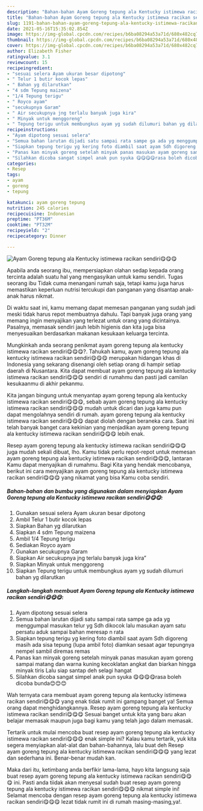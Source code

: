 ```yaml
---
description: "Bahan-bahan Ayam Goreng tepung ala Kentucky istimewa racikan sendiri😋😋😋 yang lezat Untuk Jualan"
title: "Bahan-bahan Ayam Goreng tepung ala Kentucky istimewa racikan sendiri😋😋😋 yang lezat Untuk Jualan"
slug: 1191-bahan-bahan-ayam-goreng-tepung-ala-kentucky-istimewa-racikan-sendiri-yang-lezat-untuk-jualan
date: 2021-05-16T15:35:02.854Z
image: https://img-global.cpcdn.com/recipes/b6ba08294a53a71d/680x482cq70/ayam-goreng-tepung-ala-kentucky-istimewa-racikan-sendiri😋😋😋-foto-resep-utama.jpg
thumbnail: https://img-global.cpcdn.com/recipes/b6ba08294a53a71d/680x482cq70/ayam-goreng-tepung-ala-kentucky-istimewa-racikan-sendiri😋😋😋-foto-resep-utama.jpg
cover: https://img-global.cpcdn.com/recipes/b6ba08294a53a71d/680x482cq70/ayam-goreng-tepung-ala-kentucky-istimewa-racikan-sendiri😋😋😋-foto-resep-utama.jpg
author: Elizabeth Fisher
ratingvalue: 3.1
reviewcount: 15
recipeingredient:
- "sesuai selera Ayam ukuran besar dipotong"
- " Telur 1 butir kocok lepas"
- " Bahan yg dilarutkan"
- "4 sdm Tepung maizena"
- "1/4 Tepung terigu"
- " Royco ayam"
- "secukupnya Garam"
- " Air secukupnya jng terlalu banyak juga kira"
- " Minyak untuk menggoreng"
- " Tepung terigu untuk membungkus ayam yg sudah dilumuri bahan yg dilarutkan"
recipeinstructions:
- "Ayam dipotong sesuai selera"
- "Semua bahan larutan dijadi satu sampai rata sampe ga ada yg menggumpal masukan telur yg Sdh dikocok lalu masukan ayam satu persatu aduk sampai bahan meresap n rata"
- "Siapkan tepung terigu yg kering foto diambil saat ayam Sdh digoreng masih ada sisa tepung (lupa ambil foto) diamkan sesaat agar tepungnya nempel sambil diremas remas"
- "Panas kan minyak goreng setelah minyak panas masukan ayam goreng sampai matang dan warna kuning kecoklatan angkat dan biarkan hingga minyak tiris Lalu siap santap deh selagi hangat"
- "Silahkan dicoba sangat simpel anak pun syuka 😋😋😋😋rasa boleh dicoba bunda😊😊😊"
categories:
- Resep
tags:
- ayam
- goreng
- tepung

katakunci: ayam goreng tepung 
nutrition: 245 calories
recipecuisine: Indonesian
preptime: "PT36M"
cooktime: "PT32M"
recipeyield: "2"
recipecategory: Dinner

---
```



![Ayam Goreng tepung ala Kentucky istimewa racikan sendiri😋😋😋](https://img-global.cpcdn.com/recipes/b6ba08294a53a71d/680x482cq70/ayam-goreng-tepung-ala-kentucky-istimewa-racikan-sendiri😋😋😋-foto-resep-utama.jpg)

Apabila anda seorang ibu, mempersiapkan olahan sedap kepada orang tercinta adalah suatu hal yang mengasyikan untuk kamu sendiri. Tugas seorang ibu Tidak cuma menangani rumah saja, tetapi kamu juga harus memastikan keperluan nutrisi tercukupi dan panganan yang disantap anak-anak harus nikmat.

Di waktu  saat ini, kamu memang dapat memesan panganan yang sudah jadi meski tidak harus repot membuatnya dahulu. Tapi banyak juga orang yang memang ingin menyajikan yang terlezat untuk orang yang dicintainya. Pasalnya, memasak sendiri jauh lebih higienis dan kita juga bisa menyesuaikan berdasarkan makanan kesukaan keluarga tercinta. 



Mungkinkah anda seorang penikmat ayam goreng tepung ala kentucky istimewa racikan sendiri😋😋😋?. Tahukah kamu, ayam goreng tepung ala kentucky istimewa racikan sendiri😋😋😋 merupakan hidangan khas di Indonesia yang sekarang disenangi oleh setiap orang di hampir setiap daerah di Nusantara. Kita dapat membuat ayam goreng tepung ala kentucky istimewa racikan sendiri😋😋😋 sendiri di rumahmu dan pasti jadi camilan kesukaanmu di akhir pekanmu.

Kita jangan bingung untuk menyantap ayam goreng tepung ala kentucky istimewa racikan sendiri😋😋😋, sebab ayam goreng tepung ala kentucky istimewa racikan sendiri😋😋😋 mudah untuk dicari dan juga kamu pun dapat mengolahnya sendiri di rumah. ayam goreng tepung ala kentucky istimewa racikan sendiri😋😋😋 dapat diolah dengan beraneka cara. Saat ini telah banyak banget cara kekinian yang menjadikan ayam goreng tepung ala kentucky istimewa racikan sendiri😋😋😋 lebih enak.

Resep ayam goreng tepung ala kentucky istimewa racikan sendiri😋😋😋 juga mudah sekali dibuat, lho. Kamu tidak perlu repot-repot untuk memesan ayam goreng tepung ala kentucky istimewa racikan sendiri😋😋😋, lantaran Kamu dapat menyajikan di rumahmu. Bagi Kita yang hendak mencobanya, berikut ini cara menyajikan ayam goreng tepung ala kentucky istimewa racikan sendiri😋😋😋 yang nikamat yang bisa Kamu coba sendiri.

<!--inarticleads1-->

##### Bahan-bahan dan bumbu yang digunakan dalam menyiapkan Ayam Goreng tepung ala Kentucky istimewa racikan sendiri😋😋😋:

1. Gunakan sesuai selera Ayam ukuran besar dipotong
1. Ambil  Telur 1 butir kocok lepas
1. Siapkan  Bahan yg dilarutkan
1. Siapkan 4 sdm Tepung maizena
1. Ambil 1/4 Tepung terigu
1. Sediakan  Royco ayam
1. Gunakan secukupnya Garam
1. Siapkan  Air secukupnya jng terlalu banyak juga kira”
1. Siapkan  Minyak untuk menggoreng
1. Siapkan  Tepung terigu untuk membungkus ayam yg sudah dilumuri bahan yg dilarutkan




<!--inarticleads2-->

##### Langkah-langkah membuat Ayam Goreng tepung ala Kentucky istimewa racikan sendiri😋😋😋:

1. Ayam dipotong sesuai selera
1. Semua bahan larutan dijadi satu sampai rata sampe ga ada yg menggumpal masukan telur yg Sdh dikocok lalu masukan ayam satu persatu aduk sampai bahan meresap n rata
1. Siapkan tepung terigu yg kering foto diambil saat ayam Sdh digoreng masih ada sisa tepung (lupa ambil foto) diamkan sesaat agar tepungnya nempel sambil diremas remas
1. Panas kan minyak goreng setelah minyak panas masukan ayam goreng sampai matang dan warna kuning kecoklatan angkat dan biarkan hingga minyak tiris Lalu siap santap deh selagi hangat
1. Silahkan dicoba sangat simpel anak pun syuka 😋😋😋😋rasa boleh dicoba bunda😊😊😊




Wah ternyata cara membuat ayam goreng tepung ala kentucky istimewa racikan sendiri😋😋😋 yang enak tidak rumit ini gampang banget ya! Semua orang dapat menghidangkannya. Resep ayam goreng tepung ala kentucky istimewa racikan sendiri😋😋😋 Sesuai banget untuk kita yang baru akan belajar memasak maupun juga bagi kamu yang telah jago dalam memasak.

Tertarik untuk mulai mencoba buat resep ayam goreng tepung ala kentucky istimewa racikan sendiri😋😋😋 enak simple ini? Kalau kamu tertarik, yuk kita segera menyiapkan alat-alat dan bahan-bahannya, lalu buat deh Resep ayam goreng tepung ala kentucky istimewa racikan sendiri😋😋😋 yang lezat dan sederhana ini. Benar-benar mudah kan. 

Maka dari itu, ketimbang anda berfikir lama-lama, hayo kita langsung saja buat resep ayam goreng tepung ala kentucky istimewa racikan sendiri😋😋😋 ini. Pasti anda tiidak akan menyesal sudah buat resep ayam goreng tepung ala kentucky istimewa racikan sendiri😋😋😋 nikmat simple ini! Selamat mencoba dengan resep ayam goreng tepung ala kentucky istimewa racikan sendiri😋😋😋 lezat tidak rumit ini di rumah masing-masing,ya!.

